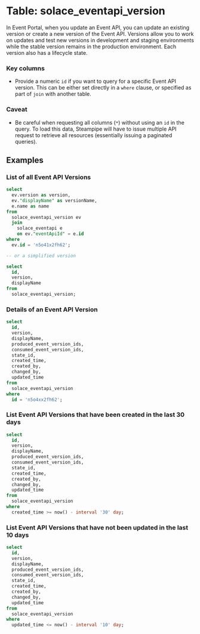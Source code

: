 # Table: solace_eventapi_version

In Event Portal, when you update an Event API, you can update an existing version or create a new version of the Event API. Versions allow you to work on updates and test new versions in development and staging environments while the stable version remains in the production environment. Each version also has a lifecycle state. 

### Key columns
- Provide a numeric `id` if you want to query for a specific Event API version. This can be either set directly in a `where` clause, or specified as part of `join` with another table.

### Caveat
- Be careful when requesting all columns (`*`) without using an `id` in the query. To load this data, Steampipe will have to issue multiple API request to retrieve all resources (essentially issuing a paginated queries).

## Examples

### List of all Event API Versions

```sql
select
  ev.version as version,
  ev."displayName" as versionName,
  e.name as name 
from
  solace_eventapi_version ev 
  join
    solace_eventapi e 
    on ev."eventApiId" = e.id 
where
  ev.id = 'n5o41x2fh62';

-- or a simplified version

select
  id, 
  version, 
  displayName
from
  solace_eventapi_version;
```

### Details of an Event API Version

```sql
select
  id, 
  version, 
  displayName,
  produced_event_version_ids,
  consumed_event_version_ids,
  state_id,
  created_time,
  created_by,
  changed_by,
  updated_time   
from
  solace_eventapi_version
where
  id = 'n5o4xx2fh62';
```

### List Event API Versions that have been created in the last 30 days

```sql
select
  id, 
  version, 
  displayName,
  produced_event_version_ids,
  consumed_event_version_ids,
  state_id,
  created_time,
  created_by,
  changed_by,
  updated_time
from
  solace_eventapi_version
where
  created_time >= now() - interval '30' day;
```

### List Event API Versions that have not been updated in the last 10 days

```sql
select
  id, 
  version, 
  displayName,
  produced_event_version_ids,
  consumed_event_version_ids,
  state_id,
  created_time,
  created_by,
  changed_by,
  updated_time
from
  solace_eventapi_version
where
  updated_time <= now() - interval '10' day;
```